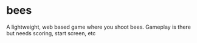 # bees
A lightweight, web based game where you shoot bees.  Gameplay is there but needs scoring, start screen, etc
